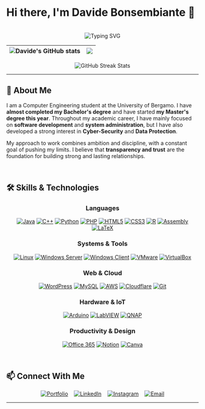 # Hi there, I'm Davide Bonsembiante 👋

<br>

<div align="center">
  <img src="https://readme-typing-svg.herokuapp.com?font=Fira+Code&weight=600&size=30&duration=3000&pause=1000&color=0969DA&center=true&vCenter=true&width=600&lines=IT+Specialist;Computer+Engineering+Student" alt="Typing SVG" />
</div>

<div align="center">
  
| <img align="center" src="https://github-readme-stats.vercel.app/api?username=bonsembiante&show_icons=true&theme=transparent&hide_border=true" alt="Davide's GitHub stats" /> | <img align="center" src="https://github-readme-stats.vercel.app/api/top-langs/?username=bonsembiante&layout=compact&theme=transparent&hide_border=true" /> |
| ------------- | ------------- |
<img src="https://github-readme-streak-stats-eight.vercel.app?user=bonsembiante&theme=transparent&hide_border=true" alt="GitHub Streak Stats">
</div>

---

## 🧠 About Me

I am a Computer Engineering student at the University of Bergamo. I have **almost completed my Bachelor's degree** and have started **my Master's degree this year**.
Throughout my academic career, I have mainly focused on **software development** and **system administration**, but I have also developed a strong interest in **Cyber-Security** and **Data Protection**.

My approach to work combines ambition and discipline, with a constant goal of pushing my limits. I believe that **transparency and trust** are the foundation for building strong and lasting relationships.

<br>

## 🛠️ Skills & Technologies  

<div align="center">

### Languages  
[![Java](https://img.shields.io/badge/-Java-ED8B00?style=for-the-badge&logo=openjdk&logoColor=white)](https://www.java.com/)
[![C++](https://img.shields.io/badge/-C++-00599C?style=for-the-badge&logo=cplusplus&logoColor=white)](https://isocpp.org/)
[![Python](https://img.shields.io/badge/-Python-3776AB?style=for-the-badge&logo=python&logoColor=white)](https://www.python.org/)
[![PHP](https://img.shields.io/badge/-PHP-777BB4?style=for-the-badge&logo=php&logoColor=white)](https://www.php.net/)
[![HTML5](https://img.shields.io/badge/-HTML5-E34F26?style=for-the-badge&logo=html5&logoColor=white)](https://developer.mozilla.org/docs/Web/Guide/HTML/HTML5)
[![CSS3](https://img.shields.io/badge/-CSS3-1572B6?style=for-the-badge&logo=css3&logoColor=white)](https://developer.mozilla.org/docs/Web/CSS)
[![R](https://img.shields.io/badge/-R-276DC3?style=for-the-badge&logo=r&logoColor=white)](https://www.r-project.org/)
[![Assembly](https://img.shields.io/badge/-Assembly_MIPS-6E4C13?style=for-the-badge&logo=assemblyscript&logoColor=white)](https://www.mips.com/)
[![LaTeX](https://img.shields.io/badge/-LaTeX-008080?style=for-the-badge&logo=latex&logoColor=white)](https://www.latex-project.org/)

### Systems & Tools  
[![Linux](https://img.shields.io/badge/-Linux-FCC624?style=for-the-badge&logo=linux&logoColor=black)](https://www.kernel.org/)
[![Windows Server](https://img.shields.io/badge/-Windows_Server-0078D6?style=for-the-badge&logo=windows&logoColor=white)](https://www.microsoft.com/windows-server)
[![Windows Client](https://img.shields.io/badge/-Windows_Client-00ADEF?style=for-the-badge&logo=windows&logoColor=white)](https://www.microsoft.com/windows)
[![VMware](https://img.shields.io/badge/-VMware-607078?style=for-the-badge&logo=vmware&logoColor=white)](https://www.vmware.com/)
[![VirtualBox](https://img.shields.io/badge/-VirtualBox-183A61?style=for-the-badge&logo=virtualbox&logoColor=white)](https://www.virtualbox.org/)

### Web & Cloud  
[![WordPress](https://img.shields.io/badge/-WordPress-21759B?style=for-the-badge&logo=wordpress&logoColor=white)](https://wordpress.org/)
[![MySQL](https://img.shields.io/badge/-MySQL-4479A1?style=for-the-badge&logo=mysql&logoColor=white)](https://www.mysql.com/)
[![AWS](https://img.shields.io/badge/-AWS-232F3E?style=for-the-badge&logo=amazonaws&logoColor=white)](https://aws.amazon.com/)
[![Cloudflare](https://img.shields.io/badge/-Cloudflare-F38020?style=for-the-badge&logo=cloudflare&logoColor=white)](https://www.cloudflare.com/)
[![Git](https://img.shields.io/badge/-Git-F05032?style=for-the-badge&logo=git&logoColor=white)](https://git-scm.com/)

### Hardware & IoT  
[![Arduino](https://img.shields.io/badge/-Arduino-00979D?style=for-the-badge&logo=arduino&logoColor=white)](https://www.arduino.cc/)
[![LabVIEW](https://img.shields.io/badge/-LabVIEW-FFDB00?style=for-the-badge&logo=labview&logoColor=black)](https://www.ni.com/labview)
[![QNAP](https://img.shields.io/badge/-QNAP_NAS-84B135?style=for-the-badge&logo=qnap&logoColor=white)](https://www.qnap.com/)

### Productivity & Design  
[![Office 365](https://img.shields.io/badge/-Office_365-D83B01?style=for-the-badge&logo=microsoftoffice&logoColor=white)](https://www.office.com/)
[![Notion](https://img.shields.io/badge/-Notion-000000?style=for-the-badge&logo=notion&logoColor=white)](https://www.notion.so/)
[![Canva](https://img.shields.io/badge/-Canva-00C4CC?style=for-the-badge&logo=canva&logoColor=white)](https://www.canva.com/)

</div>

<br>

## 📫 Connect With Me  

<div align="center">

[![Portfolio](https://img.shields.io/badge/Portfolio-FF6B6B?style=for-the-badge&logo=google-chrome&logoColor=white)](https://davidebonsembiante.eu)
&nbsp;&nbsp;
[![LinkedIn](https://img.shields.io/badge/LinkedIn-0077B5?style=for-the-badge&logo=linkedin&logoColor=white)](https://www.linkedin.com/in/davide-bonsembiante/)
&nbsp;&nbsp;
[![Instagram](https://img.shields.io/badge/Instagram-E4405F?style=for-the-badge&logo=instagram&logoColor=white)](https://www.instagram.com/bns.davide_001/)
&nbsp;&nbsp;
[![Email](https://img.shields.io/badge/Email-EA4335?style=for-the-badge&logo=gmail&logoColor=white)](mailto:davide@novasec.it)

</div>

---
